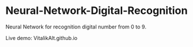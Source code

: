 # Neural-Network-Digital-Recognition
Neural Network for recognition digital number from 0 to 9.

Live demo: VitalikAlt.github.io
